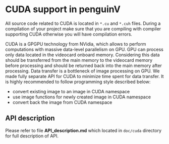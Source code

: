 CUDA support in penguinV
======

All source code related to CUDA is located in ```*.cu``` and ```*.cuh``` files. During a compilation of your project make sure that you are compiling with compiler supporting CUDA otherwise you will have compilation errors.

CUDA is a GPGPU technology from NVidia, which allows to perform computations with massive data-level parallelism on GPU. GPU can process only data located in the videocard onboard memory. Considering this data should be transferred from the main memory to the videocard memory before processing and should be returned back into the main memory after processing. Data transfer is a bottleneck of image processing on GPU. We made fully separate API for CUDA to minimize time spent for data transfer. It is highly recommended to follow programming style described below:
- convert existing image to an image in CUDA namespace
- use image functions for newly created image in CUDA namespace
- convert back the image from CUDA namespace 

API description
---------------------------
Please refer to file **API_description.md** which located in ```doc/cuda``` directory for full description of API.
